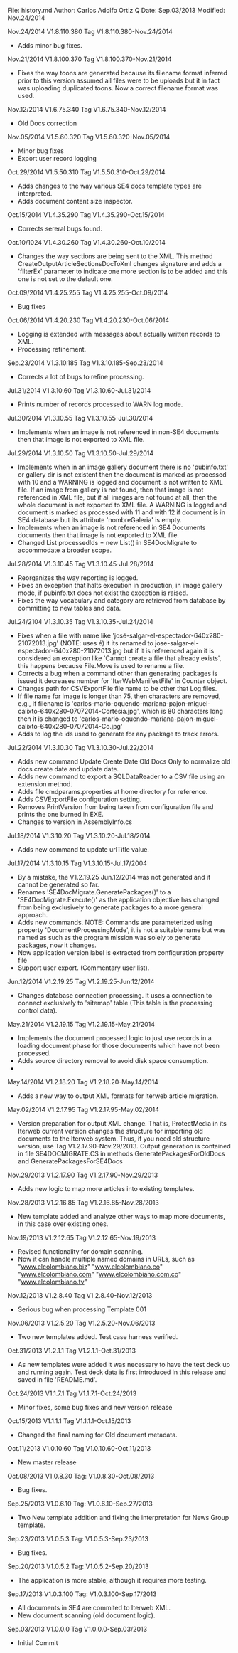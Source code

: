 File:     history.md
Author:   Carlos Adolfo Ortiz Q
Date:     Sep.03/2013
Modified: Nov.24/2014

Nov.24/2014 V1.8.110.380 Tag V1.8.110.380-Nov.24/2014
- Adds minor bug fixes.

Nov.21/2014 V1.8.100.370 Tag V1.8.100.370-Nov.21/2014
- Fixes the way toons are generated because its filename format inferred prior to this version assumed all files were to be uploads but
  it in fact was uploading duplicated toons. Now a correct filename format was used.

Nov.12/2014 V1.6.75.340 Tag V1.6.75.340-Nov.12/2014
- Old Docs correction 

Nov.05/2014 V1.5.60.320 Tag V1.5.60.320-Nov.05/2014
- Minor bug fixes
- Export user record logging

Oct.29/2014 V1.5.50.310 Tag V1.5.50.310-Oct.29/2014
- Adds changes to the way various SE4 docs template types are interpreted.
- Adds document content size inspector.

Oct.15/2014 V1.4.35.290 Tag V1.4.35.290-Oct.15/2014
- Corrects sereral bugs found.

Oct.10/1024 V1.4.30.260 Tag V1.4.30.260-Oct.10/2014
- Changes the way sections are being sent to the XML. This method CreateOutputArticleSectionsDocToXml changes 
  signature and adds a 'filterEx' parameter to indicate one more section is to be added and this one is not
  set to the default one.

Oct.09/2014 V1.4.25.255 Tag V1.4.25.255-Oct.09/2014
- Bug fixes

Oct.06/2014 V1.4.20.230 Tag V1.4.20.230-Oct.06/2014
- Logging is extended with messages about actually written records to XML.
- Processing refinement.

Sep.23/2014 V1.3.10.185 Tag V1.3.10.185-Sep.23/2014
- Corrects a lot of bugs to refine processing.

Jul.31/2014 V1.3.10.60 Tag V1.3.10.60-Jul.31/2014
- Prints number of records processed to WARN log mode.

Jul.30/2014 V1.3.10.55 Tag V1.3.10.55-Jul.30/2014
- Implements when an image is not referenced in non-SE4 documents then that image is not exported to XML file.

Jul.29/2014 V1.3.10.50 Tag V1.3.10.50-Jul.29/2014
- Implements when in an image gallery document there is no 'pubinfo.txt' or gallery dir is not existent then the document is 
  marked as processed with 10
  and a WARNING is logged and document is not written to XML file.
  If an image from gallery is not found, then that image is not referenced in XML file, but if all images are
  not found at all, then the whole document is not exported to XML file. A WARNING is logged and document is marked as 
  processed with 11 and with 12 if document is in SE4 database but its attribute 'nombreGaleria' is empty.
- Implements when an image is not referenced in SE4 Documents documents then that image is not exported to XML file.
- Changed List<long> processedIds = new List<long>() in SE4DocMigrate to accommodate a broader scope.

Jul.28/2014 V1.3.10.45 Tag V1.3.10.45-Jul.28/2014
- Reorganizes the way reporting is logged.
- Fixes an exception that halts execution in production, in image gallery mode, if pubinfo.txt does not exist the exception is raised.
- Fixes the way vocabulary and category are retrieved from database by committing to new tables and data.

Jul.24/2104 V1.3.10.35 Tag V1.3.10.35-Jul.24/2014
- Fixes when a file with name like 'josé-salgar-el-espectador-640x280-21072013.jpg' (NOTE: uses é) it its renamed to
  jose-salgar-el-espectador-640x280-21072013.jpg but if it is referenced again it is considered an exception like 
  'Cannot create a file that already exists', this happens because File.Move is used to rename a file.
- Corrects a bug when a command other than generating packages is issued it decreases number for 'IterWebManifestFile' in Counter object.
- Changes path for CSVExportFile file name to be other that Log files.
- If file name for image is longer than 75, then characters are removed, e.g., if filename is
  'carlos-mario-oquendo-mariana-pajon-miguel-calixto-640x280-07072014-Cortesia.jpg', which is 80 characters long
  then it is changed to 'carlos-mario-oquendo-mariana-pajon-miguel-calixto-640x280-07072014-Co.jpg'
- Adds to log the ids used to generate for any package to track errors.

Jul.22/2014 V1.3.10.30 Tag V1.3.10.30-Jul.22/2014
- Adds new command Update Create Date Old Docs Only to normalize old docs create date and update date.
- Adds new command to export a SQLDataReader to a CSV file using an extension method.
- Adds file cmdparams.properties at home directory for reference.
- Adds CSVExportFile configuration setting.
- Removes PrintVersion from being taken from configuration file and prints the one burned in EXE.
- Changes to version in AssemblyInfo.cs

Jul.18/2014 V1.3.10.20 Tag V1.3.10.20-Jul.18/2014
- Adds new command to update urlTitle value.

Jul.17/2014 V1.3.10.15 Tag V1.3.10.15-Jul.17/2004
- By a mistake, the V1.2.19.25 Jun.12/2014 was not generated and it cannot be generated so far.
- Renames 'SE4DocMigrate.GeneratePackages()' to a 'SE4DocMigrate.Execute()' as the application objective has changed from being exclusively
  to generate packages to a more general approach.
- Adds  new commands. NOTE: Commands are parameterized using property 'DocumentProcessingMode', it is not a suitable name but was
  named as such as the program mission was solely to generate packages, now it changes.
- Now application version label is extracted from configuration property file  
- Support user export. (Commentary user list).

Jun.12/2014 V1.2.19.25 Tag V1.2.19.25-Jun.12/2014
- Changes database connection processing. It uses a connection to connect exclusively to 'sitemap' table
  (This table is the processing control data).

May.21/2014 V1.2.19.15 Tag V1.2.19.15-May.21/2014
- Implements the document processed logic to just use records in a loading document phase for those documeents
  which have not been processed. 
- Adds source directory removal to avoid  disk space consumption.
-  
May.14/2014 V1.2.18.20 Tag V1.2.18.20-May.14/2014
- Adds a new way to output XML formats for iterweb article migration.

May.02/2014 V1.2.17.95 Tag V1.2.17.95-May.02/2014
- Version preparation for output XML change. That is, ProtectMedia in its Iterweb current version changes the structure for importing
  old documents to the Iterweb system. Thus, if you need old structure version, use Tag V1.2.17.90-Nov.29/2013.
  Output generation is contained in file SE4DOCMIGRATE.CS in methods 
  GeneratePackagesForOldDocs and GeneratePackagesForSE4Docs

Nov.29/2013 V1.2.17.90 Tag V1.2.17.90-Nov.29/2013
- Adds new logic to map more articles into existing templates.

Nov.28/2013 V1.2.16.85 Tag V1.2.16.85-Nov.28/2013
- New template added and analyze other ways to map more documents, in this case over existing ones.

Nov.19/2013 V1.2.12.65 Tag V1.2.12.65-Nov.19/2013
- Revised functionality for domain scanning.
- Now it can handle multiple named domains in URLs, such as 
  "www.elcolombiano.biz"
  "www.elcolombiano.co"
  "www.elcolombiano.com"
  "www.elcolombiano.com.co"
  "www.elcolombiano.tv"

Nov.12/2013 V1.2.8.40 Tag V1.2.8.40-Nov.12/2013
- Serious bug when processing Template 001

Nov.06/2013 V1.2.5.20 Tag V1.2.5.20-Nov.06/2013
- Two new templates added. Test case harness verified.

Oct.31/2013 V1.2.1.1 Tag  V1.2.1.1-Oct.31/2013
- As new templates were added it was necessary to have the test deck up and running again.
  Test deck data is first introduced in this release and saved in file 'README.md'.

Oct.24/2013 V1.1.7.1 Tag  V1.1.7.1-Oct.24/2013
- Minor fixes, some bug fixes and new version release

Oct.15/2013 V1.1.1.1 Tag  V1.1.1.1-Oct.15/2013
- Changed the final naming for Old document metadata.

Oct.11/2013 V1.0.10.60 Tag V1.0.10.60-Oct.11/2013
 - New master release

Oct.08/2013 V1.0.8.30  Tag: V1.0.8.30-Oct.08/2013
- Bug fixes.

Sep.25/2013 V1.0.6.10  Tag: V1.0.6.10-Sep.27/2013
- Two New template addition and fixing the interpretation for News Group template.

Sep.23/2013 V1.0.5.3  Tag: V1.0.5.3-Sep.23/2013
- Bug fixes.

Sep.20/2013 V1.0.5.2  Tag: V1.0.5.2-Sep.20/2013
- The application is more stable, although it requires more testing.

Sep.17/2013 V1.0.3.100 Tag: V1.0.3.100-Sep.17/2013
- All documents in SE4 are commited to Iterweb XML.
- New document scanning (old document logic).

Sep.03/2013 V1.0.0.0 Tag V1.0.0.0-Sep.03/2013
- Initial Commit